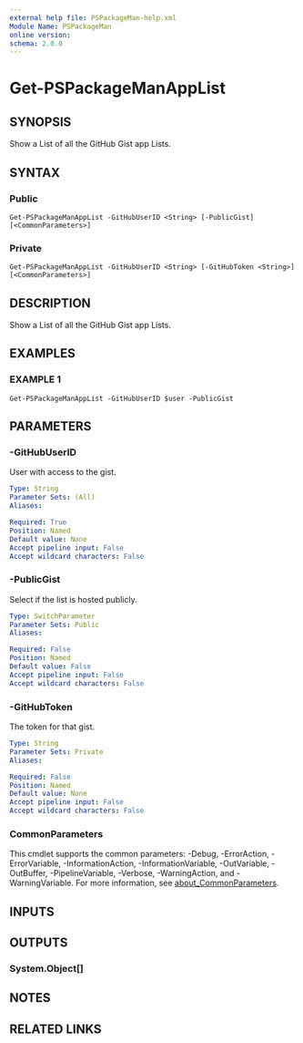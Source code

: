 ```yaml
---
external help file: PSPackageMan-help.xml
Module Name: PSPackageMan
online version:
schema: 2.0.0
---
```


# Get-PSPackageManAppList

## SYNOPSIS
Show a List of all the GitHub Gist app Lists.

## SYNTAX

### Public
```
Get-PSPackageManAppList -GitHubUserID <String> [-PublicGist] [<CommonParameters>]
```

### Private
```
Get-PSPackageManAppList -GitHubUserID <String> [-GitHubToken <String>] [<CommonParameters>]
```

## DESCRIPTION
Show a List of all the GitHub Gist app Lists.

## EXAMPLES

### EXAMPLE 1
```
Get-PSPackageManAppList -GitHubUserID $user -PublicGist
```

## PARAMETERS

### -GitHubUserID
User with access to the gist.

```yaml
Type: String
Parameter Sets: (All)
Aliases:

Required: True
Position: Named
Default value: None
Accept pipeline input: False
Accept wildcard characters: False
```

### -PublicGist
Select if the list is hosted publicly.

```yaml
Type: SwitchParameter
Parameter Sets: Public
Aliases:

Required: False
Position: Named
Default value: False
Accept pipeline input: False
Accept wildcard characters: False
```

### -GitHubToken
The token for that gist.

```yaml
Type: String
Parameter Sets: Private
Aliases:

Required: False
Position: Named
Default value: None
Accept pipeline input: False
Accept wildcard characters: False
```

### CommonParameters
This cmdlet supports the common parameters: -Debug, -ErrorAction, -ErrorVariable, -InformationAction, -InformationVariable, -OutVariable, -OutBuffer, -PipelineVariable, -Verbose, -WarningAction, and -WarningVariable. For more information, see [about_CommonParameters](http://go.microsoft.com/fwlink/?LinkID=113216).

## INPUTS

## OUTPUTS

### System.Object[]
## NOTES

## RELATED LINKS
